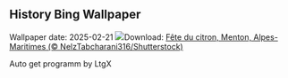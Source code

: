 ## History Bing Wallpaper
Wallpaper date: 2025-02-21
![](https://www.bing.com/th?id=OHR.MentonFestival_FR-FR5996828688_UHD.jpg&w=1000)Download: [Fête du citron, Menton, Alpes-Maritimes (© NelzTabcharani316/Shutterstock)](https://www.bing.com/th?id=OHR.MentonFestival_FR-FR5996828688_UHD.jpg)

Auto get programm by LtgX
